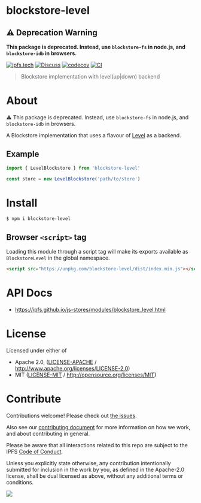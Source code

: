 # blockstore-level

## ⚠️ Deprecation Warning

**This package is deprecated. Instead, use `blockstore-fs` in node.js, and `blockstore-idb` in browsers.**

[![ipfs.tech](https://img.shields.io/badge/project-IPFS-blue.svg?style=flat-square)](https://ipfs.tech)
[![Discuss](https://img.shields.io/discourse/https/discuss.ipfs.tech/posts.svg?style=flat-square)](https://discuss.ipfs.tech)
[![codecov](https://img.shields.io/codecov/c/github/ipfs/js-stores.svg?style=flat-square)](https://codecov.io/gh/ipfs/js-stores)
[![CI](https://img.shields.io/github/actions/workflow/status/ipfs/js-stores/js-test-and-release.yml?branch=main\&style=flat-square)](https://github.com/ipfs/js-stores/actions/workflows/js-test-and-release.yml?query=branch%3Amain)

> Blockstore implementation with level(up|down) backend

# About

<!--

!IMPORTANT!

Everything in this README between "# About" and "# Install" is automatically
generated and will be overwritten the next time the doc generator is run.

To make changes to this section, please update the @packageDocumentation section
of src/index.js or src/index.ts

To experiment with formatting, please run "npm run docs" from the root of this
repo and examine the changes made.

-->

⚠️ This package is deprecated. Instead, use `blockstore-fs` in node.js, and `blockstore-idb` in browsers.

A Blockstore implementation that uses a flavour of [Level](https://leveljs.org/) as a backend.

## Example

```js
import { LevelBlockstore } from 'blockstore-level'

const store = new LevelBlockstore('path/to/store')
```

# Install

```console
$ npm i blockstore-level
```

## Browser `<script>` tag

Loading this module through a script tag will make its exports available as `BlockstoreLevel` in the global namespace.

```html
<script src="https://unpkg.com/blockstore-level/dist/index.min.js"></script>
```

# API Docs

- <https://ipfs.github.io/js-stores/modules/blockstore_level.html>

# License

Licensed under either of

- Apache 2.0, ([LICENSE-APACHE](https://github.com/ipfs/js-stores/blob/main/packages/blockstore-level/LICENSE-APACHE) / <http://www.apache.org/licenses/LICENSE-2.0>)
- MIT ([LICENSE-MIT](https://github.com/ipfs/js-stores/blob/main/packages/blockstore-level/LICENSE-MIT) / <http://opensource.org/licenses/MIT>)

# Contribute

Contributions welcome! Please check out [the issues](https://github.com/ipfs/js-stores/issues).

Also see our [contributing document](https://github.com/ipfs/community/blob/master/CONTRIBUTING_JS.md) for more information on how we work, and about contributing in general.

Please be aware that all interactions related to this repo are subject to the IPFS [Code of Conduct](https://github.com/ipfs/community/blob/master/code-of-conduct.md).

Unless you explicitly state otherwise, any contribution intentionally submitted for inclusion in the work by you, as defined in the Apache-2.0 license, shall be dual licensed as above, without any additional terms or conditions.

[![](https://cdn.rawgit.com/jbenet/contribute-ipfs-gif/master/img/contribute.gif)](https://github.com/ipfs/community/blob/master/CONTRIBUTING.md)
